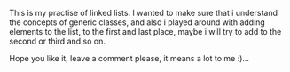This is my practise of linked lists.
I wanted to make sure that i understand the concepts of generic classes, and also i played around
with adding elements to the list, to the first and last place, maybe i will try to add to the second or third and so on.

Hope you like it, leave a comment please, it means a lot to me :)...
